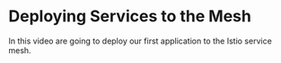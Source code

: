 # Deploying Services to the Mesh

In this video are going to deploy our first application to the Istio service mesh.
